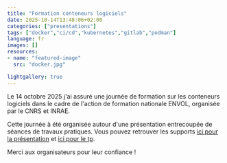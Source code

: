 ```yaml
---
title: "Formation conteneurs logiciels"
date: 2025-10-14T13:48:06+02:00
categories: ["presentations"]
tags: ["docker","ci/cd","kubernetes","gitlab","podman"]
language: fr
images: []
resources:
- name: "featured-image"
  src: "docker.jpg"

lightgallery: true
---
```

Le 14 octobre 2025 j'ai assuré une journée de formation sur les conteneurs logiciels dans le cadre de l'action de formation nationale ENVOL, organisée par le CNRS et INRAE.

Cette journée à été organisée autour d'une présentation entrecoupée de séances de travaux pratiques. Vous pouvez retrouver les supports [ici pour la présentation](https://anf-conteneurs-de7fcc.pages-forge.inrae.fr/main.html) et [ici pour le tp](https://anf-conteneurs-de7fcc.pages-forge.inrae.fr/public).

Merci aux organisateurs pour leur confiance !
